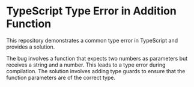 # TypeScript Type Error in Addition Function

This repository demonstrates a common type error in TypeScript and provides a solution.

The bug involves a function that expects two numbers as parameters but receives a string and a number.  This leads to a type error during compilation. The solution involves adding type guards to ensure that the function parameters are of the correct type.